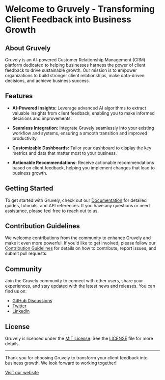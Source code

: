 # Welcome to Gruvely - Transforming Client Feedback into Business Growth

## About Gruvely

Gruvely is an AI-powered Customer Relationship Management (CRM) platform dedicated to helping businesses harness the power of client feedback to drive sustainable growth. Our mission is to empower organizations to build stronger client relationships, make data-driven decisions, and achieve business success.

## Features

- **AI-Powered Insights:** Leverage advanced AI algorithms to extract valuable insights from client feedback, enabling you to make informed decisions and improvements.

- **Seamless Integration:** Integrate Gruvely seamlessly into your existing workflow and systems, ensuring a smooth transition and improved productivity.

- **Customizable Dashboards:** Tailor your dashboard to display the key metrics and data that matter most to your business.

- **Actionable Recommendations:** Receive actionable recommendations based on client feedback, helping you implement changes that lead to business growth.

## Getting Started

To get started with Gruvely, check out our [Documentation](link_to_documentation) for detailed guides, tutorials, and API references. If you have any questions or need assistance, please feel free to reach out to us.

## Contribution Guidelines

We welcome contributions from the community to enhance Gruvely and make it even more powerful. If you'd like to get involved, please follow our [Contribution Guidelines](link_to_contribution_guidelines) for details on how to contribute, report issues, and submit pull requests.

## Community

Join the Gruvely community to connect with other users, share your experiences, and stay updated with the latest news and releases. You can find us on:

- [GitHub Discussions](link_to_discussions)
- [Twitter](link_to_twitter)
- [LinkedIn](link_to_linkedin)

## License

Gruvely is licensed under the [MIT License](link_to_license). See the [LICENSE](link_to_license) file for more details.

---

Thank you for choosing Gruvely to transform your client feedback into business growth. We look forward to working together!

[Visit our website](https://gruvely.com)

